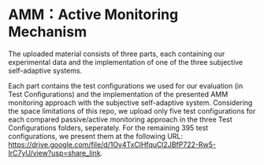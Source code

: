 # AMM：Active Monitoring Mechanism

The uploaded material consists of three parts, each containing our experimental data and the implementation of one of the three subjective self-adaptive systems.

Each part contains the test configurations we used for our evaluation (in Test Configurations) and the implementation of the presented AMM monitoring approach with the subjective self-adaptive system. Considering the space limitations of this repo, we upload only five test configurations for each compared passive/active monitoring approach in the three Test Configurations folders, seperately. For the remaining 395 test configurations, we present them at the following URL: https://drive.google.com/file/d/1Ov4TxClHfquCl2JBfP722-Rw5-IrC7yU/view?usp=share_link.
